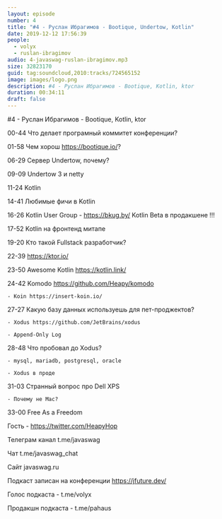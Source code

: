 ```yaml
---
layout: episode
number: 4
title: "#4 - Руслан Ибрагимов - Bootique, Undertow, Kotlin"
date: 2019-12-12 17:56:39
people:
  - volyx
  - ruslan-ibragimov
audio: 4-javaswag-ruslan-ibragimov.mp3
size: 32823170
guid: tag:soundcloud,2010:tracks/724565152
image: images/logo.png
description: #4 - Руслан Ибрагимов - Bootique, Kotlin, ktor
duration: 00:34:11
draft: false
---
```


#4 - Руслан Ибрагимов - Bootique, Kotlin, ktor



00-44 Что делает програмный коммитет конференции?

01-58 Чем хорош https://bootique.io/?

06-29 Сервер Undertow, почему?

09-09 Undertow 3 и netty

11-24 Kotlin

14-41 Любимые фичи в Kotlin

16-26 Kotlin User Group - https://bkug.by/ Kotlin Beta в продакшене !!!

17-52 Kotlin на фронтенд митапе

19-20 Кто такой Fullstack разработчик?

22-39 https://ktor.io/

23-50 Awesome Kotlin https://kotlin.link/

24-42 Komodo https://github.com/Heapy/komodo

	- Koin https://insert-koin.io/

27-27 Какую базу данных используешь для пет-проджектов? 

	- Xodus https://github.com/JetBrains/xodus

	- Append-Only Log

28-48 Что пробовал до Xodus?

	- mysql, mariadb, postgresql, oracle

	- Xodus в проде

31-03 Странный вопрос про Dell XPS

	- Почему не Mac?

33-00 Free As a Freedom 





Гость - https://twitter.com/HeapyHop



Телеграм канал t.me/javaswag



Чат t.me/javaswag_chat



Сайт javaswag.ru



Подкаст записан на конференции https://jfuture.dev/



Голос подкаста - t.me/volyx



Продакшн подкаста - t.me/pahaus